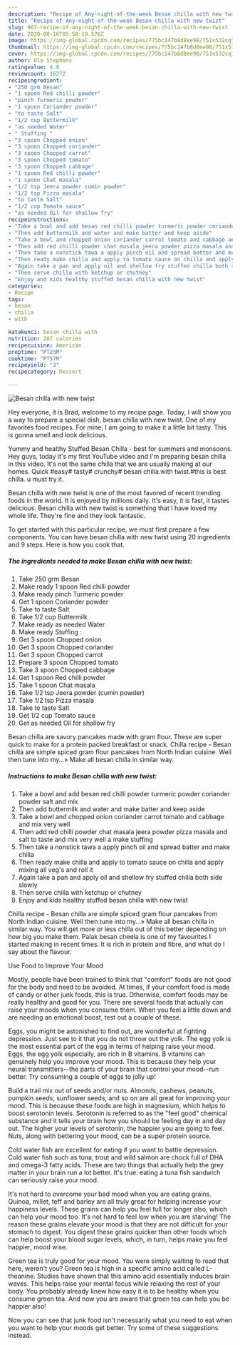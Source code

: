 ```yaml
---
description: "Recipe of Any-night-of-the-week Besan chilla with new twist"
title: "Recipe of Any-night-of-the-week Besan chilla with new twist"
slug: 967-recipe-of-any-night-of-the-week-besan-chilla-with-new-twist
date: 2020-08-16T05:58:19.576Z
image: https://img-global.cpcdn.com/recipes/775bc147b8d8ee98/751x532cq70/besan-chilla-with-new-twist-recipe-main-photo.jpg
thumbnail: https://img-global.cpcdn.com/recipes/775bc147b8d8ee98/751x532cq70/besan-chilla-with-new-twist-recipe-main-photo.jpg
cover: https://img-global.cpcdn.com/recipes/775bc147b8d8ee98/751x532cq70/besan-chilla-with-new-twist-recipe-main-photo.jpg
author: Ola Stephens
ratingvalue: 4.8
reviewcount: 16272
recipeingredient:
- "250 grm Besan"
- "1 spoon Red chilli powder"
- "pinch Turmeric powder"
- "1 spoon Coriander powder"
- "to taste Salt"
- "1/2 cup Buttermilk"
- "as needed Water"
- " Stuffing "
- "3 spoon Chopped onion"
- "3 spoon Chopped coriander"
- "3 spoon Chopped carrot"
- "3 spoon Chopped tomato"
- "3 spoon Chopped cabbage"
- "1 spoon Red chilli powder"
- "1 spoon Chat masala"
- "1/2 tsp Jeera powder cumin powder"
- "1/2 tsp Pizza masala"
- "to taste Salt"
- "1/2 cup Tomato sauce"
- "as needed Oil for shallow fry"
recipeinstructions:
- "Take a bowl and add besan red chilli powder turmeric powder coriander powder salt and mix"
- "Then add buttermilk and water and make batter and keep aside"
- "Take a bowl and chopped onion coriander carrot tomato and cabbage and mix very well"
- "Then add red chilli powder chat masala jeera powder pizza masala and salt to taste and mix very well a make stuffing"
- "Then take a nonstick tawa a apply pinch oil and spread batter and make chilla"
- "Then ready make chilla and apply to tomato sauce on chilla and apply mixing all veg&#39;s and roll it"
- "Again take a pan and apply oil and shellow fry stuffed chilla both side slowly"
- "Then serve chilla with ketchup or chutney"
- "Enjoy and kids healthy stuffed besan chilla with new twist"
categories:
- Recipe
tags:
- besan
- chilla
- with

katakunci: besan chilla with 
nutrition: 287 calories
recipecuisine: American
preptime: "PT23M"
cooktime: "PT57M"
recipeyield: "3"
recipecategory: Dessert

---
```



![Besan chilla with new twist](https://img-global.cpcdn.com/recipes/775bc147b8d8ee98/751x532cq70/besan-chilla-with-new-twist-recipe-main-photo.jpg)

Hey everyone, it is Brad, welcome to my recipe page. Today, I will show you a way to prepare a special dish, besan chilla with new twist. One of my favorites food recipes. For mine, I am going to make it a little bit tasty. This is gonna smell and look delicious.

Yummy and healthy Stuffed Besan Chilla - best for summers and monsoons. Hey guys, today it&#39;s my first YouTube video and I&#39;m preparing besan chilla in this video. It&#39;s not the same chilla that we are usually making at our homes. Quick #easy# tasty# crunchy# besan chilla.with twist.#this is best chilla. u must try it.

Besan chilla with new twist is one of the most favored of recent trending foods in the world. It is enjoyed by millions daily. It's easy, it is fast, it tastes delicious. Besan chilla with new twist is something that I have loved my whole life. They're fine and they look fantastic.


To get started with this particular recipe, we must first prepare a few components. You can have besan chilla with new twist using 20 ingredients and 9 steps. Here is how you cook that.

<!--inarticleads1-->

##### The ingredients needed to make Besan chilla with new twist:

1. Take 250 grm Besan
1. Make ready 1 spoon Red chilli powder
1. Make ready pinch Turmeric powder
1. Get 1 spoon Coriander powder
1. Take to taste Salt
1. Take 1/2 cup Buttermilk
1. Make ready as needed Water
1. Make ready  Stuffing :
1. Get 3 spoon Chopped onion
1. Get 3 spoon Chopped coriander
1. Get 3 spoon Chopped carrot
1. Prepare 3 spoon Chopped tomato
1. Take 3 spoon Chopped cabbage
1. Get 1 spoon Red chilli powder
1. Take 1 spoon Chat masala
1. Take 1/2 tsp Jeera powder (cumin powder)
1. Take 1/2 tsp Pizza masala
1. Take to taste Salt
1. Get 1/2 cup Tomato sauce
1. Get as needed Oil for shallow fry


Besan chilla are savory pancakes made with gram flour. These are super quick to make for a protein packed breakfast or snack. Chilla recipe - Besan chilla are simple spiced gram flour pancakes from North Indian cuisine. Well then tune into my…» Make all besan chilla in similar way. 

<!--inarticleads2-->

##### Instructions to make Besan chilla with new twist:

1. Take a bowl and add besan red chilli powder turmeric powder coriander powder salt and mix
1. Then add buttermilk and water and make batter and keep aside
1. Take a bowl and chopped onion coriander carrot tomato and cabbage and mix very well
1. Then add red chilli powder chat masala jeera powder pizza masala and salt to taste and mix very well a make stuffing
1. Then take a nonstick tawa a apply pinch oil and spread batter and make chilla
1. Then ready make chilla and apply to tomato sauce on chilla and apply mixing all veg&#39;s and roll it
1. Again take a pan and apply oil and shellow fry stuffed chilla both side slowly
1. Then serve chilla with ketchup or chutney
1. Enjoy and kids healthy stuffed besan chilla with new twist


Chilla recipe - Besan chilla are simple spiced gram flour pancakes from North Indian cuisine. Well then tune into my…» Make all besan chilla in similar way. You will get more or less chilla out of this better depending on how big you make them. Palak besan cheela is one of my favourites I started making in recent times. It is rich in protein and fibre, and what do I say about the flavour. 

Use Food to Improve Your Mood


Mostly, people have been trained to think that "comfort" foods are not good for the body and need to be avoided. At times, if your comfort food is made of candy or other junk foods, this is true. Otherwise, comfort foods may be really healthy and good for you. There are several foods that actually can raise your moods when you consume them. When you feel a little down and are needing an emotional boost, test out a couple of these.

Eggs, you might be astonished to find out, are wonderful at fighting depression. Just see to it that you do not throw out the yolk. The egg yolk is the most essential part of the egg in terms of helping raise your mood. Eggs, the egg yolk especially, are rich in B vitamins. B vitamins can genuinely help you improve your mood. This is because they help your neural transmitters--the parts of your brain that control your mood--run better. Try consuming a couple of eggs to jolly up!

Build a trail mix out of seeds and/or nuts. Almonds, cashews, peanuts, pumpkin seeds, sunflower seeds, and so on are all great for improving your mood. This is because these foods are high in magnesium, which helps to boost serotonin levels. Serotonin is referred to as the "feel good" chemical substance and it tells your brain how you should be feeling day in and day out. The higher your levels of serotonin, the happier you are going to feel. Nuts, along with bettering your mood, can be a super protein source.

Cold water fish are excellent for eating if you want to battle depression. Cold water fish such as tuna, trout and wild salmon are chock full of DHA and omega-3 fatty acids. These are two things that actually help the grey matter in your brain run a lot better. It's true: eating a tuna fish sandwich can seriously raise your mood. 

It's not hard to overcome your bad mood when you are eating grains. Quinoa, millet, teff and barley are all truly great for helping increase your happiness levels. These grains can help you feel full for longer also, which can help your mood too. It's not hard to feel low when you are starving! The reason these grains elevate your mood is that they are not difficult for your stomach to digest. You digest these grains quicker than other foods which can help boost your blood sugar levels, which, in turn, helps make you feel happier, mood wise.

Green tea is truly good for your mood. You were simply waiting to read that here, weren't you? Green tea is high in a specific amino acid called L-theanine. Studies have shown that this amino acid essentially induces brain waves. This helps raise your mental focus while relaxing the rest of your body. You probably already knew how easy it is to be healthy when you consume green tea. And now you are aware that green tea can help you be happier also!

Now you can see that junk food isn't necessarily what you need to eat when you want to help your moods get better. Try  some  of  these  suggestions  instead.

